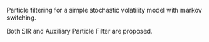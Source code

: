 Particle filtering for a simple stochastic volatility model with markov switching.

Both SIR and Auxiliary Particle Filter are proposed.
